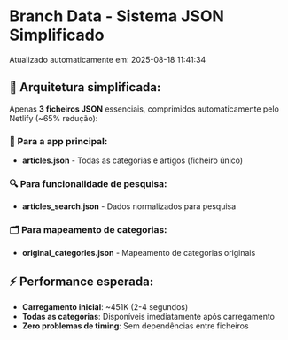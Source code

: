 # Branch Data - Sistema JSON Simplificado
Atualizado automaticamente em: 2025-08-18 11:41:34

## 🎯 Arquitetura simplificada:
Apenas **3 ficheiros JSON** essenciais, comprimidos automaticamente pelo Netlify (~65% redução):

### 📱 Para a app principal:
- **articles.json** - Todas as categorias e artigos (ficheiro único)

### 🔍 Para funcionalidade de pesquisa:
- **articles_search.json** - Dados normalizados para pesquisa

### 🗂️ Para mapeamento de categorias:
- **original_categories.json** - Mapeamento de categorias originais

## ⚡ Performance esperada:
- **Carregamento inicial**: ~451K (2-4 segundos)
- **Todas as categorias**: Disponíveis imediatamente após carregamento
- **Zero problemas de timing**: Sem dependências entre ficheiros
